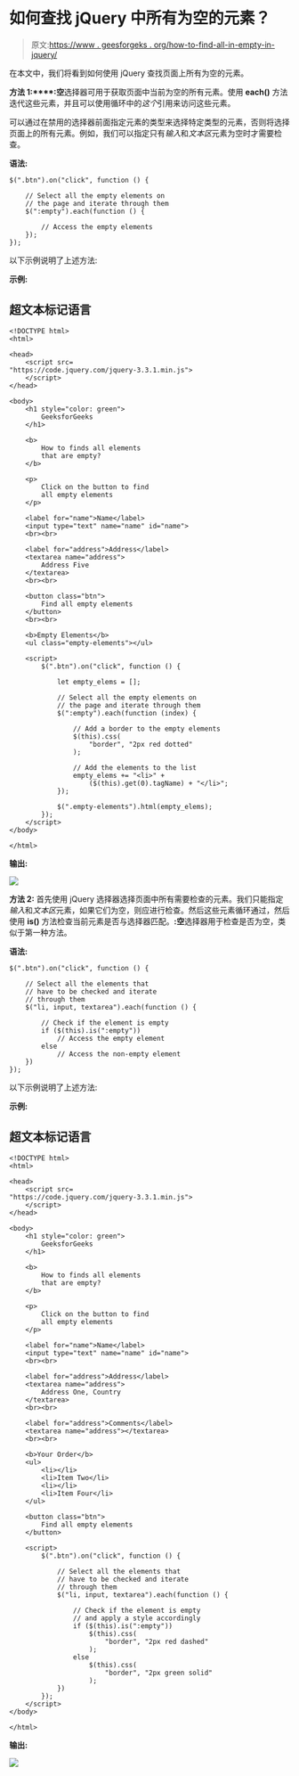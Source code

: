 # 如何查找 jQuery 中所有为空的元素？

> 原文:[https://www . geesforgeks . org/how-to-find-all-in-empty-in-jquery/](https://www.geeksforgeeks.org/how-to-finds-all-elements-that-are-empty-in-jquery/)

在本文中，我们将看到如何使用 jQuery 查找页面上所有为空的元素。

**方法 1:****:空**选择器可用于获取页面中当前为空的所有元素。使用 **each()** 方法迭代这些元素，并且可以使用循环中的*这个*引用来访问这些元素。

可以通过在禁用的选择器前面指定元素的类型来选择特定类型的元素，否则将选择页面上的所有元素。例如，我们可以指定只有*输入*和*文本区*元素为空时才需要检查。

**语法:**

```
$(".btn").on("click", function () {

    // Select all the empty elements on
    // the page and iterate through them
    $(":empty").each(function () {

        // Access the empty elements
    });
});
```

以下示例说明了上述方法:

**示例:**

## 超文本标记语言

```
<!DOCTYPE html>
<html>

<head>
    <script src=
"https://code.jquery.com/jquery-3.3.1.min.js">
    </script>
</head>

<body>
    <h1 style="color: green">
        GeeksforGeeks
    </h1>

    <b>
        How to finds all elements
        that are empty?
    </b>

    <p>
        Click on the button to find
        all empty elements
    </p>

    <label for="name">Name</label>
    <input type="text" name="name" id="name">
    <br><br>

    <label for="address">Address</label>
    <textarea name="address">
        Address Five
    </textarea>
    <br><br>

    <button class="btn">
        Find all empty elements
    </button>
    <br><br>

    <b>Empty Elements</b>
    <ul class="empty-elements"></ul>

    <script>
        $(".btn").on("click", function () {

            let empty_elems = [];

            // Select all the empty elements on
            // the page and iterate through them
            $(":empty").each(function (index) {

                // Add a border to the empty elements
                $(this).css(
                    "border", "2px red dotted"
                );

                // Add the elements to the list
                empty_elems += "<li>" + 
                    ($(this).get(0).tagName) + "</li>";
            });

            $(".empty-elements").html(empty_elems);
        });
    </script>
</body>

</html>
```

**输出:**

![](img/d8f467043d0e46a3756b9e184f5a8a5a.png)

**方法 2:** 首先使用 jQuery 选择器选择页面中所有需要检查的元素。我们只能指定*输入*和*文本区*元素，如果它们为空，则应进行检查。然后这些元素循环通过，然后使用 **is()** 方法检查当前元素是否与选择器匹配。**:空**选择器用于检查是否为空，类似于第一种方法。

**语法:**

```
$(".btn").on("click", function () {

    // Select all the elements that
    // have to be checked and iterate
    // through them
    $("li, input, textarea").each(function () {

        // Check if the element is empty
        if ($(this).is(":empty"))
            // Access the empty element
        else
            // Access the non-empty element
    })
});
```

以下示例说明了上述方法:

**示例:**

## 超文本标记语言

```
<!DOCTYPE html>
<html>

<head>
    <script src=
"https://code.jquery.com/jquery-3.3.1.min.js">
    </script>
</head>

<body>
    <h1 style="color: green">
        GeeksforGeeks
    </h1>

    <b>
        How to finds all elements
        that are empty?
    </b>

    <p>
        Click on the button to find
        all empty elements
    </p>

    <label for="name">Name</label>
    <input type="text" name="name" id="name">
    <br><br>

    <label for="address">Address</label>
    <textarea name="address">
        Address One, Country
    </textarea>
    <br><br>

    <label for="address">Comments</label>
    <textarea name="address"></textarea>
    <br><br>

    <b>Your Order</b>
    <ul>
        <li></li>
        <li>Item Two</li>
        <li></li>
        <li>Item Four</li>
    </ul>

    <button class="btn">
        Find all empty elements
    </button>

    <script>
        $(".btn").on("click", function () {

            // Select all the elements that
            // have to be checked and iterate
            // through them
            $("li, input, textarea").each(function () {

                // Check if the element is empty
                // and apply a style accordingly
                if ($(this).is(":empty"))
                    $(this).css(
                        "border", "2px red dashed"
                    );
                else
                    $(this).css(
                        "border", "2px green solid"
                    );
            })
        });
    </script>
</body>

</html>
```

**输出:**

![](img/c55f11fcf6b8c7d76dfeee31f582e816.png)